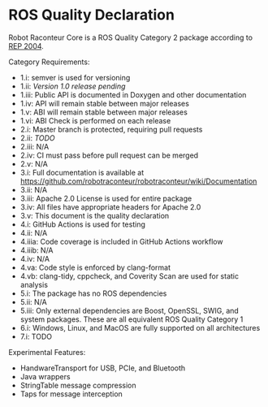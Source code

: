 # ROS Quality Declaration

Robot Raconteur Core is a ROS Quality Category 2 package according to [REP 2004](https://www.ros.org/reps/rep-2004.html).

Category Requirements:

* 1.i: semver is used for versioning
* 1.ii: *Version 1.0 release pending*
* 1.iii: Public API is documented in Doxygen and other documentation
* 1.iv: API will remain stable between major releases
* 1.v: ABI will remain stable between major releases
* 1.vi: ABI Check is performed on each release
* 2.i: Master branch is protected, requiring pull requests
* 2.ii: *TODO*
* 2.iii: N/A
* 2.iv: CI must pass before pull request can be merged
* 2.v: N/A
* 3.i: Full documentation is available at https://github.com/robotraconteur/robotraconteur/wiki/Documentation
* 3.ii: N/A
* 3.iii: Apache 2.0 License is used for entire package
* 3.iv: All files have appropriate headers for Apache 2.0
* 3.v: This document is the quality declaration
* 4.i: GitHub Actions is used for testing
* 4.ii: N/A
* 4.iiia: Code coverage is included in GitHub Actions workflow
* 4.iiib: N/A
* 4.iv: N/A
* 4.va: Code style is enforced by clang-format
* 4.vb: clang-tidy, cppcheck, and Coverity Scan are used for static analysis
* 5.i: The package has no ROS dependencies
* 5.ii: N/A
* 5.iii: Only external dependencies are Boost, OpenSSL, SWIG, and system packages. These are all equivalent ROS Quality Category 1
* 6.i: Windows, Linux, and MacOS are fully supported on all architectures
* 7.i: TODO


Experimental Features:

* HandwareTransport for USB, PCIe, and Bluetooth
* Java wrappers
* StringTable message compression
* Taps for message interception
